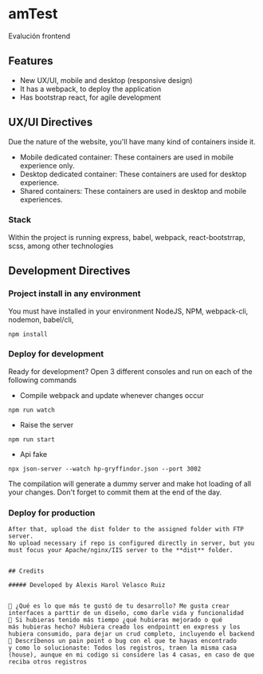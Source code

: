 # amTest
Evalución frontend


## Features

- New UX/UI, mobile and desktop (responsive design)
- It has a webpack, to deploy the application
- Has bootstrap react, for agile development

## UX/UI Directives
Due the nature of the website, you'll have many kind of containers inside it.

- Mobile dedicated container: These containers are used in mobile experience only.
- Desktop dedicated container: These containers are used for desktop experience.
- Shared containers: These containers are used in desktop and mobile experiences.

### Stack 

Within the project is running express, babel, webpack, react-bootstrrap, scss, among other technologies

## Development Directives

### Project install in any environment
You must have installed in your environment NodeJS, NPM, webpack-cli, nodemon, babel/cli, 
```
npm install
```

### Deploy for development
Ready for development? Open 3 different consoles and run on each of the following commands

- Compile webpack and update whenever changes occur

```
npm run watch  
```

- Raise the server
```
npm run start
```
- Api fake
```
npx json-server --watch hp-gryffindor.json --port 3002
```
The compilation will generate a dummy server and make hot loading of all your
changes. Don't forget to commit them at the end of the day.
### Deploy for production

```
After that, upload the dist folder to the assigned folder with FTP server.
No upload necessary if repo is configured directly in server, but you must focus your Apache/nginx/IIS server to the **dist** folder.


## Credits

##### Developed by Alexis Harol Velasco Ruiz


 ¿Qué es lo que más te gustó de tu desarrollo? Me gusta crear interfaces a parttir de un diseño, como darle vida y funcionalidad
 Si hubieras tenido más tiempo ¿qué hubieras mejorado o qué
más hubieras hecho? Hubiera creado los endpointt en express y los hubiera consumido, para dejar un crud completo, incluyendo el backend
 Descríbenos un pain point o bug con el que te hayas encontrado
y como lo solucionaste: Todos los registros, traen la misma casa (house), aunque en mi codigo si considere las 4 casas, en caso de que reciba otros registros
